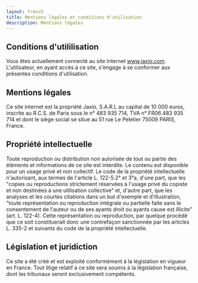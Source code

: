 ```yaml
---
layout: french
title: Mentions légales et conditions d'utilisation
description: Mentions légales 
---
```

## Conditions d'utililisation

Vous êtes actuellement connecté au site Internet <a href="http://www.jaxio.com">www.jaxio.com</a>.
L'utilisateur, en ayant accès à ce site, s'engage à se conformer aux présentes conditions d'utilisation.

## Mentions légales

Ce site internet est la propriété Jaxio, S.A.R.L au capital de 10 000 euros, inscrite au R.C.S. de Paris sous le n° 483 935 714,
TVA n° FR06 483 935 714 et dont le siège social se situe au 51 rue Le Peletier 75009 PARIS, France.

## Propriété intellectuelle

Toute reproduction ou distribution non autorisée de tout ou partie des éléments et informations de ce site est interdite.
Le contenu est disponible pour un usage privé et non collectif.
Le code de la propriété intellectuelle n'autorisant, aux termes de l'article L. 122-5.2° et 3°a, d'une part,
que les "copies ou reproductions strictement réservées à l'usage privé du copiste et non destinées à une utilisation collective" et,
d'autre part, que les analyses et les courtes citations dans un but d'exemple et d'illustration,
"toute représentation ou reproduction intégrale ou partielle faite sans le consentement de l'auteur ou de ses ayants droit ou
ayants cause est illicite" (art. L. 122-4). Cette représentation ou reproduction, par quelque procédé que ce soit constituerait donc
une contrefaçon sanctionnée par les articles L. 335-2 et suivants du code de la propriété intellectuelle.

## Législation et juridiction

Ce site a été créé et est exploité conformément à la législation en vigueur en France.
Tout litige relatif à ce site sera soumis à la législation française, dont les tribunaux seront exclusivement compétents.

